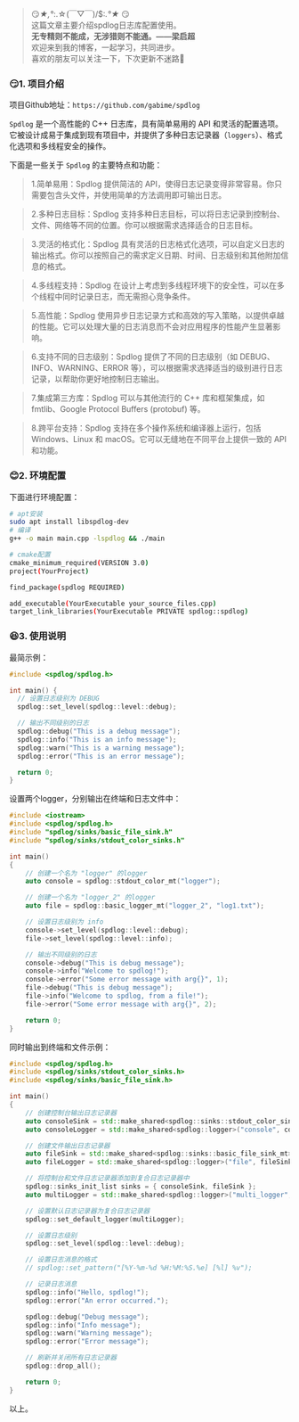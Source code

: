 > 😏*★,°*:.☆(￣▽￣)/$:*.°★* 😏  
>  这篇文章主要介绍spdlog日志库配置使用。  
>  **无专精则不能成，无涉猎则不能通。——梁启超**  
>  欢迎来到我的博客，一起学习，共同进步。  
>  喜欢的朋友可以关注一下，下次更新不迷路🥞

### 😏1. 项目介绍

项目Github地址：`https://github.com/gabime/spdlog`

`Spdlog` 是一个高性能的 C++ 日志库，具有简单易用的 API 和灵活的配置选项。它被设计成易于集成到现有项目中，并提供了多种日志记录器（`loggers`）、格式化选项和多线程安全的操作。

下面是一些关于 `Spdlog` 的主要特点和功能：

> 1.简单易用：Spdlog 提供简洁的 API，使得日志记录变得非常容易。你只需要包含头文件，并使用简单的方法调用即可输出日志。

> 2.多种日志目标：Spdlog 支持多种日志目标，可以将日志记录到控制台、文件、网络等不同的位置。你可以根据需求选择适合的日志目标。

> 3.灵活的格式化：Spdlog 具有灵活的日志格式化选项，可以自定义日志的输出格式。你可以按照自己的需求定义日期、时间、日志级别和其他附加信息的格式。

> 4.多线程支持：Spdlog 在设计上考虑到多线程环境下的安全性，可以在多个线程中同时记录日志，而无需担心竞争条件。

> 5.高性能：Spdlog 使用异步日志记录方式和高效的写入策略，以提供卓越的性能。它可以处理大量的日志消息而不会对应用程序的性能产生显著影响。

> 6.支持不同的日志级别：Spdlog 提供了不同的日志级别（如 DEBUG、INFO、WARNING、ERROR 等），可以根据需求选择适当的级别进行日志记录，以帮助你更好地控制日志输出。

> 7.集成第三方库：Spdlog 可以与其他流行的 C++ 库和框架集成，如 fmtlib、Google Protocol Buffers (protobuf) 等。

> 8.跨平台支持：Spdlog 支持在多个操作系统和编译器上运行，包括 Windows、Linux 和 macOS。它可以无缝地在不同平台上提供一致的 API 和功能。

### 😊2. 环境配置

下面进行环境配置：

```bash
# apt安装
sudo apt install libspdlog-dev
# 编译
g++ -o main main.cpp -lspdlog && ./main

# cmake配置
cmake_minimum_required(VERSION 3.0)
project(YourProject)

find_package(spdlog REQUIRED)

add_executable(YourExecutable your_source_files.cpp)
target_link_libraries(YourExecutable PRIVATE spdlog::spdlog)

```

### 😆3. 使用说明

最简示例：

```cpp
#include <spdlog/spdlog.h>

int main() {
  // 设置日志级别为 DEBUG
  spdlog::set_level(spdlog::level::debug);

  // 输出不同级别的日志
  spdlog::debug("This is a debug message");
  spdlog::info("This is an info message");
  spdlog::warn("This is a warning message");
  spdlog::error("This is an error message");

  return 0;
}

```

设置两个logger，分别输出在终端和日志文件中：

```cpp
#include <iostream>
#include <spdlog/spdlog.h>
#include "spdlog/sinks/basic_file_sink.h"
#include "spdlog/sinks/stdout_color_sinks.h"

int main()
{
    // 创建一个名为 "logger" 的logger
    auto console = spdlog::stdout_color_mt("logger");

    // 创建一个名为 "logger_2" 的logger
    auto file = spdlog::basic_logger_mt("logger_2", "log1.txt");

    // 设置日志级别为 info
    console->set_level(spdlog::level::debug);
    file->set_level(spdlog::level::info);

    // 输出不同级别的日志
    console->debug("This is debug message");
    console->info("Welcome to spdlog!");
    console->error("Some error message with arg{}", 1);
    file->debug("This is debug message");
    file->info("Welcome to spdlog, from a file!");
    file->error("Some error message with arg{}", 2);

    return 0;
}

```

同时输出到终端和文件示例：

```cpp
#include <spdlog/spdlog.h>
#include <spdlog/sinks/stdout_color_sinks.h>
#include <spdlog/sinks/basic_file_sink.h>

int main()
{
    // 创建控制台输出日志记录器
    auto consoleSink = std::make_shared<spdlog::sinks::stdout_color_sink_mt>();
    auto consoleLogger = std::make_shared<spdlog::logger>("console", consoleSink);

    // 创建文件输出日志记录器
    auto fileSink = std::make_shared<spdlog::sinks::basic_file_sink_mt>("logs2.txt");
    auto fileLogger = std::make_shared<spdlog::logger>("file", fileSink);

    // 将控制台和文件日志记录器添加到复合日志记录器中
    spdlog::sinks_init_list sinks = { consoleSink, fileSink };
    auto multiLogger = std::make_shared<spdlog::logger>("multi_logger", sinks.begin(), sinks.end());

    // 设置默认日志记录器为复合日志记录器
    spdlog::set_default_logger(multiLogger);

	// 设置日志级别
    spdlog::set_level(spdlog::level::debug);

    // 设置日志消息的格式
    // spdlog::set_pattern("[%Y-%m-%d %H:%M:%S.%e] [%l] %v");

    // 记录日志消息
    spdlog::info("Hello, spdlog!");
    spdlog::error("An error occurred.");

    spdlog::debug("Debug message");
    spdlog::info("Info message");
    spdlog::warn("Warning message");
    spdlog::error("Error message");

    // 刷新并关闭所有日志记录器
    spdlog::drop_all();

    return 0;
}

```

以上。
